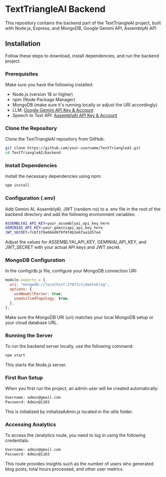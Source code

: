 # TextTriangleAI Backend

This repository contains the backend part of the TextTriangleAI project, built with Node.js, Express, and MongoDB, Google Gemini API, AssemblyAI API

## Installation

Follow these steps to download, install dependencies, and run the backend project.

### Prerequisites

Make sure you have the following installed:

- Node.js (version 18 or higher)
- npm (Node Package Manager)
- MongoDB (make sure it's running locally or adjust the URI accordingly)
- LLM: [Google Gemini API Key & Account](https://ai.google.dev) 
- Speech to Text API: [AssemblyAI API Key & Account](https://www.assemblyai.com)

### Clone the Repository

Clone the TextTriangleAI repository from GitHub:

```bash
git clone https://github.com/your-username/TextTriangleAI.git
cd TextTriangleAI/backend
```
### Install Dependencies
Install the necessary dependencies using npm:
```bash
npm install
```
### Configuration (.env)
Add Gemini AI, AssemblyAI, JWT (random no) to a .env file in the root of the backend directory and add the following environment variables:
```bash
ASSEMBLYAI_API_KEY=your_assemblyai_api_key_here
GEMINIAI_API_KEY=your_geminiapi_api_key_here
JWT_SECRET=7c6f1f6e064d6f9f9f4b2e6faa1d57e4
```
Adjust the values for ASSEMBLYAI_API_KEY, GEMINIAI_API_KEY, and JWT_SECRET with your actual API keys and JWT secret.

### MongoDB Configuration
In the config/db.js file, configure your MongoDB connection URI:
```javascript
module.exports = {
  uri: "mongodb://localhost:27017/videotoblog",
  options: {
    useNewUrlParser: true,
    useUnifiedTopology: true,
  },
};
```
Make sure the MongoDB URI (uri) matches your local MongoDB setup or your cloud database URL.
### Running the Server
To run the backend server locally, use the following command:

```bash
npm start
```
This starts the Node.js server.

### First Run Setup
When you first run the project, an admin user will be created automatically:

```bash 
Username: admin@gmail.com
Password: Admin@1103
```
This is initialized by initializeAdmin.js located in the utils folder.

### Accessing Analytics
To access the /analytics route, you need to log in using the following credentials:
```bash 
Username: admin@gmail.com
Password: Admin@1103
```
This route provides insights such as the number of users who generated blog posts, total hours processed, and other user metrics.














